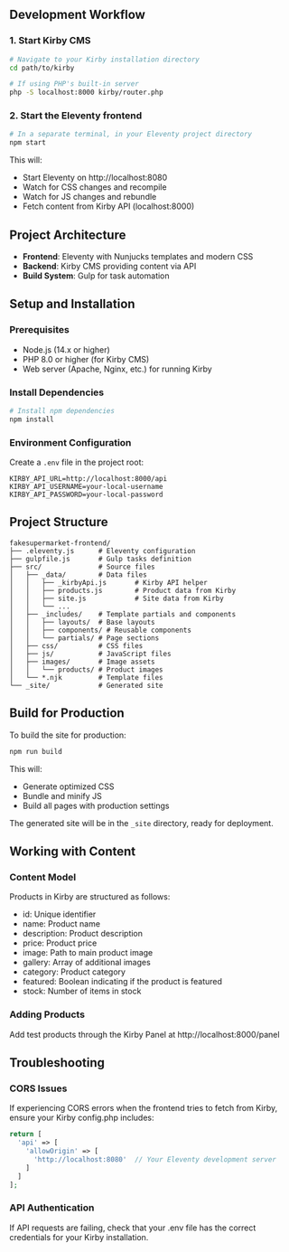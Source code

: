 ## Development Workflow

### 1. Start Kirby CMS

```bash
# Navigate to your Kirby installation directory
cd path/to/kirby

# If using PHP's built-in server
php -S localhost:8000 kirby/router.php

```

### 2. Start the Eleventy frontend

```bash
# In a separate terminal, in your Eleventy project directory
npm start
```

This will:
- Start Eleventy on http://localhost:8080
- Watch for CSS changes and recompile
- Watch for JS changes and rebundle
- Fetch content from Kirby API (localhost:8000)



## Project Architecture

- **Frontend**: Eleventy with Nunjucks templates and modern CSS
- **Backend**: Kirby CMS providing content via API
- **Build System**: Gulp for task automation

## Setup and Installation

### Prerequisites

- Node.js (14.x or higher)
- PHP 8.0 or higher (for Kirby CMS)
- Web server (Apache, Nginx, etc.) for running Kirby

### Install Dependencies

```bash
# Install npm dependencies
npm install
```

### Environment Configuration

Create a `.env` file in the project root:

```
KIRBY_API_URL=http://localhost:8000/api
KIRBY_API_USERNAME=your-local-username
KIRBY_API_PASSWORD=your-local-password
```


## Project Structure

```
fakesupermarket-frontend/
├── .eleventy.js      # Eleventy configuration
├── gulpfile.js       # Gulp tasks definition
├── src/              # Source files
│   ├── _data/        # Data files
│   │   ├── _kirbyApi.js       # Kirby API helper
│   │   ├── products.js        # Product data from Kirby
│   │   ├── site.js            # Site data from Kirby
│   │   └── ...
│   ├── _includes/    # Template partials and components
│   │   ├── layouts/  # Base layouts
│   │   ├── components/ # Reusable components
│   │   └── partials/ # Page sections
│   ├── css/          # CSS files
│   ├── js/           # JavaScript files
│   ├── images/       # Image assets
│   │   └── products/ # Product images
│   └── *.njk         # Template files
└── _site/            # Generated site
```

## Build for Production

To build the site for production:

```bash
npm run build
```

This will:
- Generate optimized CSS
- Bundle and minify JS
- Build all pages with production settings

The generated site will be in the `_site` directory, ready for deployment.

## Working with Content

### Content Model

Products in Kirby are structured as follows:
- id: Unique identifier
- name: Product name
- description: Product description
- price: Product price
- image: Path to main product image
- gallery: Array of additional images
- category: Product category
- featured: Boolean indicating if the product is featured
- stock: Number of items in stock

### Adding Products

Add test products through the Kirby Panel at http://localhost:8000/panel

## Troubleshooting

### CORS Issues

If experiencing CORS errors when the frontend tries to fetch from Kirby, ensure your Kirby config.php includes:

```php
return [
  'api' => [
    'allowOrigin' => [
      'http://localhost:8080'  // Your Eleventy development server
    ]
  ]
];
```

### API Authentication

If API requests are failing, check that your .env file has the correct credentials for your Kirby installation.
